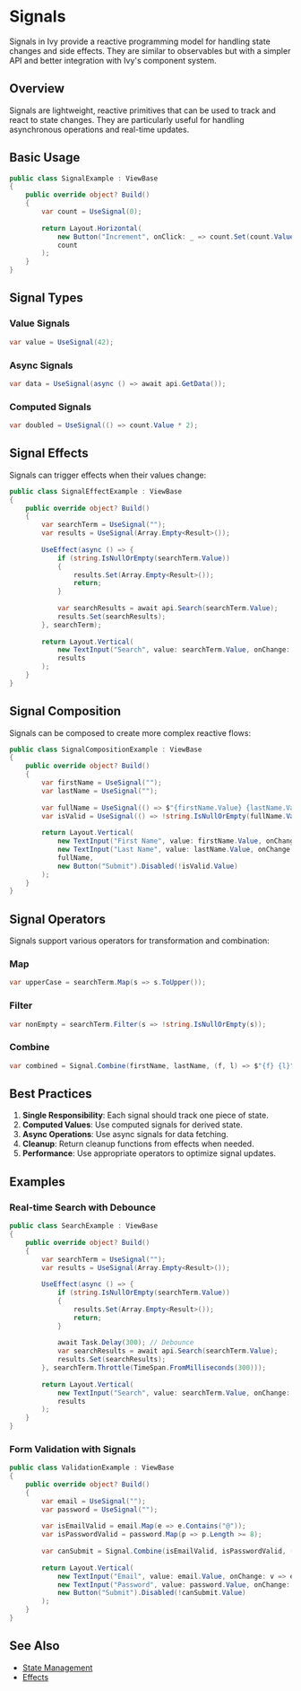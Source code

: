 # Signals

Signals in Ivy provide a reactive programming model for handling state changes and side effects. They are similar to observables but with a simpler API and better integration with Ivy's component system.

## Overview

Signals are lightweight, reactive primitives that can be used to track and react to state changes. They are particularly useful for handling asynchronous operations and real-time updates.

## Basic Usage

```csharp
public class SignalExample : ViewBase
{
    public override object? Build()
    {
        var count = UseSignal(0);
        
        return Layout.Horizontal(
            new Button("Increment", onClick: _ => count.Set(count.Value + 1)),
            count
        );
    }
}
```

## Signal Types

### Value Signals
```csharp
var value = UseSignal(42);
```

### Async Signals
```csharp
var data = UseSignal(async () => await api.GetData());
```

### Computed Signals
```csharp
var doubled = UseSignal(() => count.Value * 2);
```

## Signal Effects

Signals can trigger effects when their values change:

```csharp
public class SignalEffectExample : ViewBase
{
    public override object? Build()
    {
        var searchTerm = UseSignal("");
        var results = UseSignal(Array.Empty<Result>());
        
        UseEffect(async () => {
            if (string.IsNullOrEmpty(searchTerm.Value))
            {
                results.Set(Array.Empty<Result>());
                return;
            }
            
            var searchResults = await api.Search(searchTerm.Value);
            results.Set(searchResults);
        }, searchTerm);
        
        return Layout.Vertical(
            new TextInput("Search", value: searchTerm.Value, onChange: v => searchTerm.Set(v)),
            results
        );
    }
}
```

## Signal Composition

Signals can be composed to create more complex reactive flows:

```csharp
public class SignalCompositionExample : ViewBase
{
    public override object? Build()
    {
        var firstName = UseSignal("");
        var lastName = UseSignal("");
        
        var fullName = UseSignal(() => $"{firstName.Value} {lastName.Value}".Trim());
        var isValid = UseSignal(() => !string.IsNullOrEmpty(fullName.Value));
        
        return Layout.Vertical(
            new TextInput("First Name", value: firstName.Value, onChange: v => firstName.Set(v)),
            new TextInput("Last Name", value: lastName.Value, onChange: v => lastName.Set(v)),
            fullName,
            new Button("Submit").Disabled(!isValid.Value)
        );
    }
}
```

## Signal Operators

Signals support various operators for transformation and combination:

### Map
```csharp
var upperCase = searchTerm.Map(s => s.ToUpper());
```

### Filter
```csharp
var nonEmpty = searchTerm.Filter(s => !string.IsNullOrEmpty(s));
```

### Combine
```csharp
var combined = Signal.Combine(firstName, lastName, (f, l) => $"{f} {l}");
```

## Best Practices

1. **Single Responsibility**: Each signal should track one piece of state.
2. **Computed Values**: Use computed signals for derived state.
3. **Async Operations**: Use async signals for data fetching.
4. **Cleanup**: Return cleanup functions from effects when needed.
5. **Performance**: Use appropriate operators to optimize signal updates.

## Examples

### Real-time Search with Debounce

```csharp
public class SearchExample : ViewBase
{
    public override object? Build()
    {
        var searchTerm = UseSignal("");
        var results = UseSignal(Array.Empty<Result>());
        
        UseEffect(async () => {
            if (string.IsNullOrEmpty(searchTerm.Value))
            {
                results.Set(Array.Empty<Result>());
                return;
            }
            
            await Task.Delay(300); // Debounce
            var searchResults = await api.Search(searchTerm.Value);
            results.Set(searchResults);
        }, searchTerm.Throttle(TimeSpan.FromMilliseconds(300)));
        
        return Layout.Vertical(
            new TextInput("Search", value: searchTerm.Value, onChange: v => searchTerm.Set(v)),
            results
        );
    }
}
```

### Form Validation with Signals

```csharp
public class ValidationExample : ViewBase
{
    public override object? Build()
    {
        var email = UseSignal("");
        var password = UseSignal("");
        
        var isEmailValid = email.Map(e => e.Contains("@"));
        var isPasswordValid = password.Map(p => p.Length >= 8);
        
        var canSubmit = Signal.Combine(isEmailValid, isPasswordValid, (e, p) => e && p);
        
        return Layout.Vertical(
            new TextInput("Email", value: email.Value, onChange: v => email.Set(v)),
            new TextInput("Password", value: password.Value, onChange: v => password.Set(v)),
            new Button("Submit").Disabled(!canSubmit.Value)
        );
    }
}
```

## See Also

- [State Management](./State.md)
- [Effects](./Effects.md)